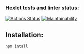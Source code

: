 ### Hexlet tests and linter status:
[![Actions Status](https://github.com/kotyasher/frontend-project-44/actions/workflows/hexlet-check.yml/badge.svg)](https://github.com/kotyasher/frontend-project-44/actions)
[![Maintainability](https://api.codeclimate.com/v1/badges/50c8c5b0377383b1326e/maintainability)](https://codeclimate.com/github/kotyasher/frontend-project-44/maintainability)
## **Installation:**
```
npm intall
```



